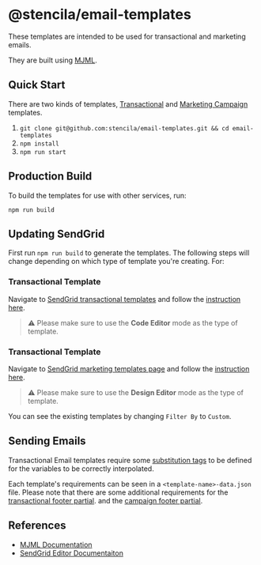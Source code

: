 # @stencila/email-templates

These templates are intended to be used for transactional and marketing emails.

They are built using [MJML](https://mjml.io).

## Quick Start

There are two kinds of templates,
[Transactional](https://sendgrid.com/use-cases/transactional-email/) and
[Marketing Campaign](https://sendgrid.com/solutions/email-marketing/)
templates.

1. `git clone git@github.com:stencila/email-templates.git && cd email-templates`
2. `npm install`
3. `npm run start`

## Production Build

To build the templates for use with other services, run:

`npm run build`

## Updating SendGrid

First run `npm run build` to generate the templates.
The following steps will change depending on which type of template you're creating. For:

### Transactional Template

Navigate to [SendGrid transactional templates](https://sendgrid.com/dynamic_templates/) and follow the [instruction here](https://sendgrid.com/docs/ui/sending-email/create-and-edit-legacy-transactional-templates/#creating-a-template).

> ⚠️ Please make sure to use the **Code Editor** mode as the type of template.

### Transactional Template

Navigate to [SendGrid marketing templates page](https://sendgrid.com/marketing_campaigns/ui/marketing_templates) and follow the [instruction here](https://sendgrid.com/docs/ui/sending-email/working-with-marketing-templates/#creating-a-new-template).

> ⚠️ Please make sure to use the **Design Editor** mode as the type of template.

You can see the existing templates by changing `Filter By` to `Custom`.

## Sending Emails

Transactional Email templates require some [substitution tags](https://sendgrid.com/docs/ui/sending-email/how-to-send-an-email-with-dynamic-transactional-templates/#send-a-transactional-email) to be defined for the variables to be correctly interpolated.

Each template's requirements can be seen in a `<template-name>-data.json` file.
Please note that there are some additional requirements for the [transactional footer partial](./src/_partials/transactional/footer-data.json). and the [campaign footer partial](./src/_partials/campaign/footer-data.json).

## References

- [MJML Documentation](https://mjml.io/documentation)
- [SendGrid Editor Documentaiton](https://sendgrid.com/docs/ui/sending-email/editor/)

